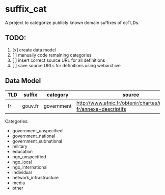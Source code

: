 # suffix_cat

A project to categorize publicly known domain suffixes of ccTLDs.  

## TODO:
1. [x] create data model
2. [ ] manually code remaining categories
3. [ ] insert correct source URL for all definitions
4. [ ] save source URLs for definitions using webarchive

## Data Model

| TLD | suffix | category | source | source_archive_url |  
| --- | --- | --- | --- | --- |  
| fr | gouv.fr | government | http://www.afnic.fr/obtenir/chartes/nommage-fr/annexe-descriptifs | http://www.archive.xyz |  

Categories:

- government_unspecified
- government_national
- government_subnational
- military
- education
- ngo_unspecified
- ngo_local
- ngo_international
- individual
- network_infrastructure
- media
- other